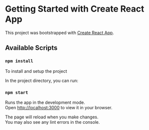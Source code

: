 # Getting Started with Create React App

This project was bootstrapped with [Create React App](https://github.com/facebook/create-react-app).

## Available Scripts

### `npm install`

To install and setup the project

In the project directory, you can run:

### `npm start`

Runs the app in the development mode.\
Open [http://localhost:3000](http://localhost:3000) to view it in your browser.

The page will reload when you make changes.\
You may also see any lint errors in the console.
